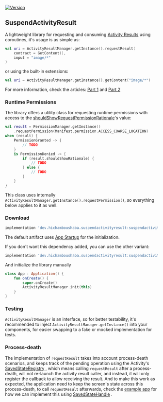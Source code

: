 [![Version](https://img.shields.io/maven-central/v/dev.hichamboushaba.suspendactivityresult/suspendactivityresult)](https://repo1.maven.org/maven2/dev/hichamboushaba/suspendactivityresult/)

## SuspendActivityResult

A lightweight library for requesting and
consuming [Activity Results](https://developer.android.com/reference/androidx/activity/result/ActivityResultCaller#registerForActivityResult(androidx.activity.result.contract.ActivityResultContract%3CI,O%3E,androidx.activity.result.ActivityResultCallback%3CO%3E))
using coroutines, it's usage is as simple as:

```kotlin
val uri = ActivityResultManager.getInstance().requestResult(
    contract = GetContent(),
    input = "image/*"
)
```

or using the built-in extensions:

```kotlin
val uri = ActivityResultManager.getInstance().getContent("image/*")
```

For more information, check the
articles: [Part 1](https://dev.to/hichamboushaba/consuming-activity-results-using-coroutines-part-1-2j57)
and [Part 2](https://dev.to/hichamboushaba/consuming-activity-results-using-coroutines-part-2-54mf)

### Runtime Permissions

The library offers a utility class for requesting runtime permissions with access to
the [shouldShowRequestPermissionRationale](https://developer.android.com/reference/android/app/Activity#shouldShowRequestPermissionRationale(java.lang.String))'s
value:

```kotlin
val result = PermissionManager.getInstance()
    .requestPermission(Manifest.permission.ACCESS_COARSE_LOCATION)
when (result) {
    PermissionGranted -> {
        // TODO
    }
    is PermissionDenied -> {
        if (result.shouldShowRationale) {
            // TODO
        } else {
            // TODO
        }
    }
}
```

This class uses internally `ActivityResultManager.getInstance().requestPermission()`, so everything
below applies to it as well.

### Download

```groovy
implementation 'dev.hichamboushaba.suspendactivityresult:suspendactivityresult:0.1.3'
```

The default artifact uses [App Startup](https://developer.android.com/topic/libraries/app-startup)
for the initialization.

If you don't want this dependency added, you can use the other variant:

```groovy
implementation 'dev.hichamboushaba.suspendactivityresult:suspendactivityresult-no-startup:0.1.3'
```

And initialize the library manually

```kotlin
class App : Application() {
    fun onCreate() {
        super.onCreate()
        ActivityResultManager.init(this)
    }
}
```

### Testing

`ActivityResultManager` is an interface, so for better testability, it's recommended to
inject `ActivityResultManager.getInstance()`
into your components, for easier swapping to a fake or mocked implementation for tests.

### Process-death

The implementation of `requestResult` takes into account process-death scenarios, and keeps track of
the pending operation using the
Activity's [SavedStateRegistry](https://developer.android.com/reference/androidx/savedstate/SavedStateRegistry)
, which means calling `requestResult` after a process-death, will not re-launch the activity result
caller, and instead, it will only register the callback to allow receiving the result. And to make
this work as expected, the application need to keep the screen's state across this process-death, to
call `requestResult` afterwards, check
the [example app](./app/src/main/java/com/hicham/activityresult/files/ExternalFilesViewModel.kt) for
how we can implement this
using [SavedStateHandle](https://developer.android.com/reference/androidx/lifecycle/SavedStateHandle)
.